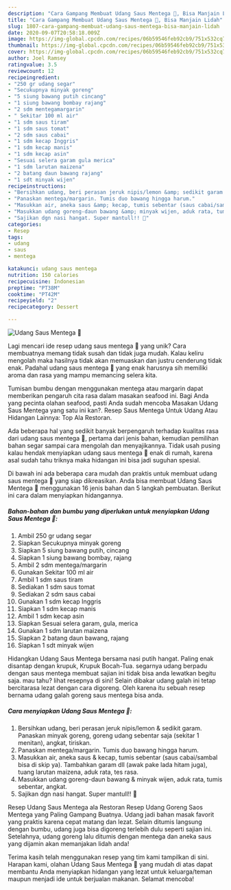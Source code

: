 ```yaml
---
description: "Cara Gampang Membuat Udang Saus Mentega 💛, Bisa Manjain Lidah"
title: "Cara Gampang Membuat Udang Saus Mentega 💛, Bisa Manjain Lidah"
slug: 1807-cara-gampang-membuat-udang-saus-mentega-bisa-manjain-lidah
date: 2020-09-07T20:58:18.009Z
image: https://img-global.cpcdn.com/recipes/06b59546feb92cb9/751x532cq70/udang-saus-mentega-💛-foto-resep-utama.jpg
thumbnail: https://img-global.cpcdn.com/recipes/06b59546feb92cb9/751x532cq70/udang-saus-mentega-💛-foto-resep-utama.jpg
cover: https://img-global.cpcdn.com/recipes/06b59546feb92cb9/751x532cq70/udang-saus-mentega-💛-foto-resep-utama.jpg
author: Joel Ramsey
ratingvalue: 3.5
reviewcount: 12
recipeingredient:
- "250 gr udang segar"
- "Secukupnya minyak goreng"
- "5 siung bawang putih cincang"
- "1 siung bawang bombay rajang"
- "2 sdm mentegamargarin"
- " Sekitar 100 ml air"
- "1 sdm saus tiram"
- "1 sdm saus tomat"
- "2 sdm saus cabai"
- "1 sdm kecap Inggris"
- "1 sdm kecap manis"
- "1 sdm kecap asin"
- "Sesuai selera garam gula merica"
- "1 sdm larutan maizena"
- "2 batang daun bawang rajang"
- "1 sdt minyak wijen"
recipeinstructions:
- "Bersihkan udang, beri perasan jeruk nipis/lemon &amp; sedikit garam. Panaskan minyak goreng, goreng udang sebentar saja (sekitar 1 menitan), angkat, tiriskan."
- "Panaskan mentega/margarin. Tumis duo bawang hingga harum."
- "Masukkan air, aneka saus &amp; kecap, tumis sebentar (saus cabai/sambal bisa di skip ya). Tambahkan garam dll (awak pake lada hitam juga), tuang larutan maizena, aduk rata, tes rasa."
- "Masukkan udang goreng-daun bawang &amp; minyak wijen, aduk rata, tumis sebentar, angkat."
- "Sajikan dgn nasi hangat. Super mantull!! 🤩"
categories:
- Resep
tags:
- udang
- saus
- mentega

katakunci: udang saus mentega 
nutrition: 150 calories
recipecuisine: Indonesian
preptime: "PT38M"
cooktime: "PT42M"
recipeyield: "2"
recipecategory: Dessert

---
```



![Udang Saus Mentega 💛](https://img-global.cpcdn.com/recipes/06b59546feb92cb9/751x532cq70/udang-saus-mentega-💛-foto-resep-utama.jpg)

Lagi mencari ide resep udang saus mentega 💛 yang unik? Cara membuatnya memang tidak susah dan tidak juga mudah. Kalau keliru mengolah maka hasilnya tidak akan memuaskan dan justru cenderung tidak enak. Padahal udang saus mentega 💛 yang enak harusnya sih memiliki aroma dan rasa yang mampu memancing selera kita.

Tumisan bumbu dengan menggunakan mentega atau margarin dapat memberikan pengaruh cita rasa dalam masakan seafood ini. Bagi Anda yang pecinta olahan seafood, pasti Anda sudah mencoba Masakan Udang Saus Mentega yang satu ini kan?. Resep Saus Mentega Untuk Udang Atau Hidangan Lainnya: Top Ala Restoran.

Ada beberapa hal yang sedikit banyak berpengaruh terhadap kualitas rasa dari udang saus mentega 💛, pertama dari jenis bahan, kemudian pemilihan bahan segar sampai cara mengolah dan menyajikannya. Tidak usah pusing kalau hendak menyiapkan udang saus mentega 💛 enak di rumah, karena asal sudah tahu triknya maka hidangan ini bisa jadi suguhan spesial.


Di bawah ini ada beberapa cara mudah dan praktis untuk membuat udang saus mentega 💛 yang siap dikreasikan. Anda bisa membuat Udang Saus Mentega 💛 menggunakan 16 jenis bahan dan 5 langkah pembuatan. Berikut ini cara dalam menyiapkan hidangannya.

<!--inarticleads1-->

##### Bahan-bahan dan bumbu yang diperlukan untuk menyiapkan Udang Saus Mentega 💛:

1. Ambil 250 gr udang segar
1. Siapkan Secukupnya minyak goreng
1. Siapkan 5 siung bawang putih, cincang
1. Siapkan 1 siung bawang bombay, rajang
1. Ambil 2 sdm mentega/margarin
1. Gunakan  Sekitar 100 ml air
1. Ambil 1 sdm saus tiram
1. Sediakan 1 sdm saus tomat
1. Sediakan 2 sdm saus cabai
1. Gunakan 1 sdm kecap Inggris
1. Siapkan 1 sdm kecap manis
1. Ambil 1 sdm kecap asin
1. Siapkan Sesuai selera garam, gula, merica
1. Gunakan 1 sdm larutan maizena
1. Siapkan 2 batang daun bawang, rajang
1. Siapkan 1 sdt minyak wijen


Hidangkan Udang Saus Mentega bersama nasi putih hangat. Paling enak disantap dengan krupuk, Krupuk Bocah-Tua. segarnya udang berpadu dengan saus mentega membuat sajian ini tidak bisa anda lewatkan begitu saja. mau tahu? lihat resepnya di sini! Selain dibakar udang galah ini tetap bercitarasa lezat dengan cara digoreng. Oleh karena itu sebuah resep bernama udang galah goreng saus mentega bisa anda. 

<!--inarticleads2-->

##### Cara menyiapkan Udang Saus Mentega 💛:

1. Bersihkan udang, beri perasan jeruk nipis/lemon &amp; sedikit garam. Panaskan minyak goreng, goreng udang sebentar saja (sekitar 1 menitan), angkat, tiriskan.
1. Panaskan mentega/margarin. Tumis duo bawang hingga harum.
1. Masukkan air, aneka saus &amp; kecap, tumis sebentar (saus cabai/sambal bisa di skip ya). Tambahkan garam dll (awak pake lada hitam juga), tuang larutan maizena, aduk rata, tes rasa.
1. Masukkan udang goreng-daun bawang &amp; minyak wijen, aduk rata, tumis sebentar, angkat.
1. Sajikan dgn nasi hangat. Super mantull!! 🤩


Resep Udang Saus Mentega ala Restoran Resep Udang Goreng Saos Mentega yang Paling Gampang Buatnya. Udang jadi bahan masak favorit yang praktis karena cepat matang dan lezat. Selain ditumis langsung dengan bumbu, udang juga bisa digoreng terlebih dulu seperti sajian ini. Setelahnya, udang goreng lalu ditumis dengan mentega dan aneka saus yang dijamin akan memanjakan lidah anda! 

Terima kasih telah menggunakan resep yang tim kami tampilkan di sini. Harapan kami, olahan Udang Saus Mentega 💛 yang mudah di atas dapat membantu Anda menyiapkan hidangan yang lezat untuk keluarga/teman maupun menjadi ide untuk berjualan makanan. Selamat mencoba!
